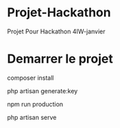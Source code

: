 # Projet-Hackathon
Projet Pour Hackathon 4IW-janvier

# Demarrer le projet
composer install

php artisan generate:key

npm run production 


php artisan serve

